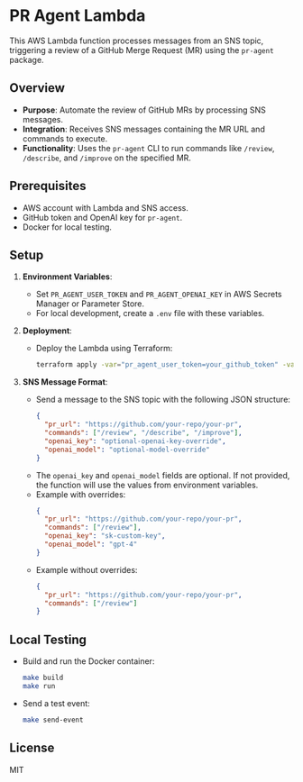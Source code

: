 # PR Agent Lambda

This AWS Lambda function processes messages from an SNS topic, triggering a review of a GitHub Merge Request (MR) using the `pr-agent` package.

## Overview

- **Purpose**: Automate the review of GitHub MRs by processing SNS messages.
- **Integration**: Receives SNS messages containing the MR URL and commands to execute.
- **Functionality**: Uses the `pr-agent` CLI to run commands like `/review`, `/describe`, and `/improve` on the specified MR.

## Prerequisites

- AWS account with Lambda and SNS access.
- GitHub token and OpenAI key for `pr-agent`.
- Docker for local testing.

## Setup

1. **Environment Variables**:
   - Set `PR_AGENT_USER_TOKEN` and `PR_AGENT_OPENAI_KEY` in AWS Secrets Manager or Parameter Store.
   - For local development, create a `.env` file with these variables.

2. **Deployment**:
   - Deploy the Lambda using Terraform:
     ```bash
     terraform apply -var="pr_agent_user_token=your_github_token" -var="pr_agent_openai_key=your_openai_key"
     ```

3. **SNS Message Format**:
   - Send a message to the SNS topic with the following JSON structure:
     ```json
     {
       "pr_url": "https://github.com/your-repo/your-pr",
       "commands": ["/review", "/describe", "/improve"],
       "openai_key": "optional-openai-key-override",
       "openai_model": "optional-model-override"
     }
     ```
   - The `openai_key` and `openai_model` fields are optional. If not provided, the function will use the values from environment variables.
   - Example with overrides:
     ```json
     {
       "pr_url": "https://github.com/your-repo/your-pr",
       "commands": ["/review"],
       "openai_key": "sk-custom-key",
       "openai_model": "gpt-4"
     }
     ```
   - Example without overrides:
     ```json
     {
       "pr_url": "https://github.com/your-repo/your-pr",
       "commands": ["/review"]
     }
     ```

## Local Testing

- Build and run the Docker container:
  ```bash
  make build
  make run
  ```

- Send a test event:
  ```bash
  make send-event
  ```

## License

MIT